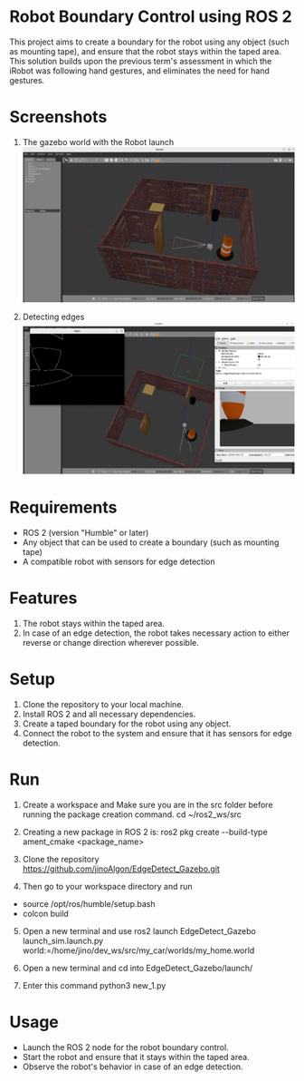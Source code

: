 # Robot Boundary Control using ROS 2

This project aims to create a boundary for the robot using any object (such as mounting tape), and ensure that the robot stays within the taped area. This solution builds upon the previous term's assessment in which the iRobot was following hand gestures, and eliminates the need for hand gestures.

# Screenshots

1. The gazebo world with the Robot launch
![Alt text](https://github.com/jinoAlgon/EdgeDetect_Gazebo/blob/main/output_snaps/My_world.jpg "my_world title")

2. Detecting edges
![Alt text](https://github.com/jinoAlgon/EdgeDetect_Gazebo/blob/main/output_snaps/Entire_image.jpg "my_world canny")


# Requirements
* ROS 2 (version "Humble" or later)
* Any object that can be used to create a boundary (such as mounting tape)
* A compatible robot with sensors for edge detection


# Features
1. The robot stays within the taped area.
2. In case of an edge detection, the robot takes necessary action to either reverse or change direction wherever possible.


# Setup
1. Clone the repository to your local machine.
2. Install ROS 2 and all necessary dependencies.
3. Create a taped boundary for the robot using any object.
4. Connect the robot to the system and ensure that it has sensors for edge detection.


# Run
1. Create a workspace and Make sure you are in the src folder before running the package creation command.
  cd ~/ros2_ws/src

2. Creating a new package in ROS 2 is:
ros2 pkg create --build-type ament_cmake <package_name>

3. Clone the repository
https://github.com/jinoAlgon/EdgeDetect_Gazebo.git

4. Then go to your workspace directory and run
* source /opt/ros/humble/setup.bash
* colcon build

5. Open a new terminal and use
ros2 launch 
EdgeDetect_Gazebo launch_sim.launch.py world:=/home/jino/dev_ws/src/my_car/worlds/my_home.world

6. Open a new terminal and cd into  EdgeDetect_Gazebo/launch/

7. Enter this command
python3 new_1.py


# Usage
* Launch the ROS 2 node for the robot boundary control.
* Start the robot and ensure that it stays within the taped area.
* Observe the robot's behavior in case of an edge detection.
